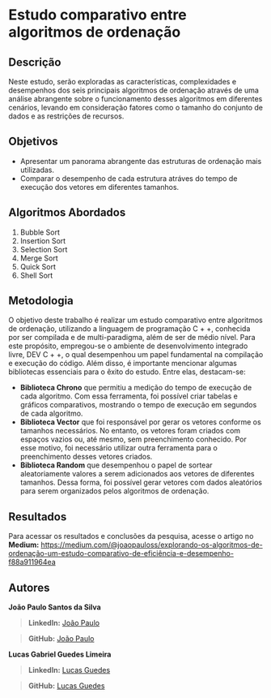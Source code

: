 # Estudo comparativo entre algoritmos de ordenação

## Descrição
Neste estudo, serão exploradas as características, complexidades e desempenhos dos seis principais algoritmos de ordenação através de uma análise abrangente sobre o funcionamento desses algoritmos em diferentes cenários, levando em consideração fatores como o tamanho do conjunto de dados e as restrições de recursos.

## Objetivos
- Apresentar um panorama abrangente das estruturas de ordenação mais utilizadas.
- Comparar o desempenho de cada estrutura atráves do tempo de execução dos vetores em diferentes tamanhos.

## Algoritmos Abordados
1. Bubble Sort
2. Insertion Sort
3. Selection Sort
4. Merge Sort
5. Quick Sort
6. Shell Sort

## Metodologia
O objetivo deste trabalho é realizar um estudo comparativo entre algoritmos de ordenação, utilizando a linguagem de programação C + +, conhecida por ser compilada e de multi-paradigma, além de ser de médio nível. Para este propósito, empregou-se o ambiente de desenvolvimento integrado livre, DEV C + +, o qual desempenhou um papel fundamental na compilação e execução do código.
Além disso, é importante mencionar algumas bibliotecas essenciais para o êxito do estudo. Entre elas, destacam-se:
- **Biblioteca Chrono** que permitiu a medição do tempo de execução de cada algoritmo. Com essa ferramenta, foi possível criar tabelas e gráficos comparativos, mostrando o tempo de execução em segundos de cada algoritmo.
- **Biblioteca Vector** que foi responsável por gerar os vetores conforme os tamanhos necessários. No entanto, os vetores foram criados com espaços vazios ou, até mesmo, sem preenchimento conhecido. Por esse motivo, foi necessário utilizar outra ferramenta para o preenchimento desses vetores criados.
- **Biblioteca Random** que desempenhou o papel de sortear aleatoriamente valores a serem adicionados aos vetores de diferentes tamanhos. Dessa forma, foi possível gerar vetores com dados aleatórios para serem organizados pelos algoritmos de ordenação.


## Resultados
Para acessar os resultados e conclusões da pesquisa, acesse o artigo no **Medium:** https://medium.com/@joaopauloss/explorando-os-algoritmos-de-ordenação-um-estudo-comparativo-de-eficiência-e-desempenho-f88a911964ea

## Autores
**João Paulo Santos da Silva**
>**Linkedln:** [João Paulo](https://www.linkedin.com/in/jo%C3%A3opaulosantos/)

>**GitHub:** [João Paulo](https://github.com/joaopaulooss)

**Lucas Gabriel Guedes Limeira**
>**Linkedln:** [Lucas Guedes](https://www.linkedin.com/in/lucas-gabriel-guedes/)

>**GitHub:** [Lucas Guedes](https://github.com/LucasGuedes-s)

